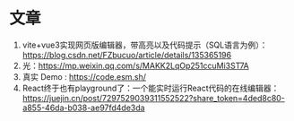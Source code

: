# 文章

1. vite+vue3实现网页版编辑器，带高亮以及代码提示（SQL语言为例）：https://blog.csdn.net/FZbucuo/article/details/135365196
2. 光：https://mp.weixin.qq.com/s/MAKK2LqOp251ccuMi3ST7A
3. 真实 Demo : https://code.esm.sh/
4. React终于也有playground了：一个能实时运行React代码的在线编辑器：https://juejin.cn/post/7297529039311552522?share_token=4ded8c80-a855-46da-b038-ae97fd4de3da
